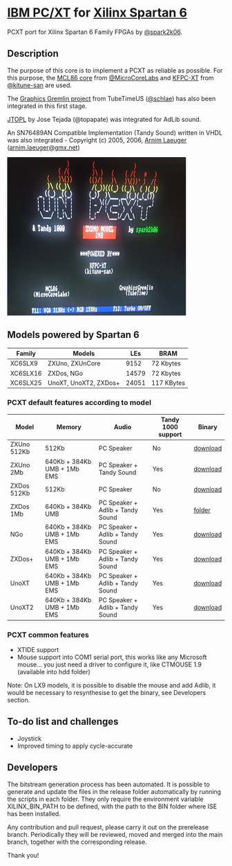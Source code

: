 # [IBM PC/XT](https://en.wikipedia.org/wiki/IBM_Personal_Computer_XT) for [Xilinx Spartan 6](https://www.xilinx.com/products/silicon-devices/fpga/spartan-6.html)

PCXT port for Xilinx Spartan 6 Family FPGAs by [@spark2k06](https://github.com/spark2k06/).

## Description

The purpose of this core is to implement a PCXT as reliable as possible. For this purpose, the [MCL86 core](https://github.com/MicroCoreLabs/Projects/tree/master/MCL86) from [@MicroCoreLabs](https://github.com/MicroCoreLabs/) and [KFPC-XT](https://github.com/kitune-san/KFPC-XT) from [@kitune-san](https://github.com/kitune-san) are used.

The [Graphics Gremlin project](https://github.com/schlae/graphics-gremlin) from TubeTimeUS ([@schlae](https://github.com/schlae)) has also been integrated in this first stage.

[JTOPL](https://github.com/jotego/jtopl) by Jose Tejada (@topapate) was integrated for AdLib sound.

An SN76489AN Compatible Implementation (Tandy Sound) written in VHDL was also integrated - Copyright (c) 2005, 2006, [Arnim Laeuger](https://github.com/devsaurus) (arnim.laeuger@gmx.net)

![splashscreen](./doc/img/splashscreen.png)

## Models powered by Spartan 6
Family | Models | LEs | BRAM
-------- | ----------- | ----------- | -----------
XC6SLX9 | ZXUno, ZXUnCore | 9152 | 72 Kbytes
XC6SLX16 | ZXDos, NGo | 14579 | 72 Kbytes
XC6SLX25 | UnoXT, UnoXT2, ZXDos+ | 24051 | 117 KBytes

### PCXT default features according to model

Model | Memory | Audio | Tandy 1000 support | Binary
-------- | ----------- | ----------- | ----------- | ----------- 
ZXUno 512Kb | 512Kb | PC Speaker | No | [download](https://github.com/spark2k06/PCXT_Xilinx_Spartan_6/raw/main/releases/zxuno_512Kb/coreXX.zx1)
ZXUno 2Mb | 640Kb + 384Kb UMB + 1Mb EMS | PC Speaker + Tandy Sound | Yes | [download](https://github.com/spark2k06/PCXT_Xilinx_Spartan_6/raw/main/releases/zxuno_2Mb/coreXX.zx1)
ZXDos 512Kb | 512Kb | PC Speaker | No | [download](https://github.com/spark2k06/PCXT_Xilinx_Spartan_6/raw/main/releases/zxdos_512Kb/coreXX.zx2)
ZXDos 1Mb | 640Kb + 384Kb UMB | PC Speaker + Adlib + Tandy Sound | Yes | [folder](https://github.com/spark2k06/PCXT_Xilinx_Spartan_6/tree/main/releases/zxdos_1Mb)
NGo | 640Kb + 384Kb UMB + 1Mb EMS | PC Speaker + Adlib + Tandy Sound | Yes | [download](https://github.com/spark2k06/PCXT_Xilinx_Spartan_6/raw/main/releases/ngo/un_pcxt.bit)
ZXDos+ | 640Kb + 384Kb UMB + 1Mb EMS | PC Speaker + Adlib + Tandy Sound | Yes | [download](https://github.com/spark2k06/PCXT_Xilinx_Spartan_6/raw/main/releases/zxdosplus/coreXX.zxd)
UnoXT | 640Kb + 384Kb UMB + 1Mb EMS | PC Speaker + Adlib + Tandy Sound | Yes | [download](https://github.com/spark2k06/PCXT_Xilinx_Spartan_6/raw/main/releases/unoxt/coreXX.zxt)
UnoXT2 | 640Kb + 384Kb UMB + 1Mb EMS | PC Speaker + Adlib + Tandy Sound | Yes | [download](https://github.com/spark2k06/PCXT_Xilinx_Spartan_6/raw/main/releases/unoxt2/coreXX.xt2)

### PCXT common features

* XTIDE support
* Mouse support into COM1 serial port, this works like any Microsoft mouse... you just need a driver to configure it, like CTMOUSE 1.9 (available into hdd folder)

Note: On LX9 models, it is possible to disable the mouse and add Adlib, it would be necessary to resynthesise to get the binary, see Developers section.

## To-do list and challenges

* Joystick
* Improved timing to apply cycle-accurate

## Developers

The bitstream generation process has been automated. It is possible to generate and update the files in the release folder automatically by running the scripts in each folder. They only require the environment variable XILINX_BIN_PATH to be defined, with the path to the BIN folder where ISE has been installed.

Any contribution and pull request, please carry it out on the prerelease branch. Periodically they will be reviewed, moved and merged into the main branch, together with the corresponding release.

Thank you!

